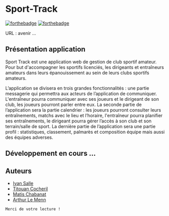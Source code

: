 # Sport-Track


[![forthebadge](https://forthebadge.com/images/badges/built-by-developers.svg)](https://forthebadge.com) [![forthebadge](https://forthebadge.com/images/badges/for-you.svg)](https://forthebadge.com)

URL : avenir ...

## Présentation application

Sport Track est une  application web de gestion de club sportif amateur. Pour but d'accompagner les sportifs licenciés, les dirigeants et entraîneurs amateurs dans leurs épanouissement au sein de leurs clubs sportifs amateurs. 

L’application se divisera en trois grandes fonctionnalités : une partie messagerie qui permettra aux acteurs de l’application de communiquer. L'entraîneur pourra communiquer avec ses joueurs et le dirigeant de son club, les joueurs pourront parler entre eux.
La seconde partie de l’application sera la partie calendrier : les joueurs pourront consulter leurs entraînements, matchs avec le lieu et l’horaire, l'entraîneur pourra planifier ses entraînements, le dirigeant pourra gérer l’accès à son club et son terrain/salle de sport.
La dernière partie de l’application sera une partie profil : statistiques, classement, palmarès et composition équipe mais aussi des équipes adverses.

## Développement en cours ...
## Auteurs
- [Ivan Salle](https://github.com/IvanSalle)
- [Titouan Cocheril](https://github.com/TitouCoch)
- [Matis Chabanat](https://github.com/mchabanat)
- [Arthur Le Menn](https://github.com/Arthur-Le-M)


``Merci de votre lecture !``